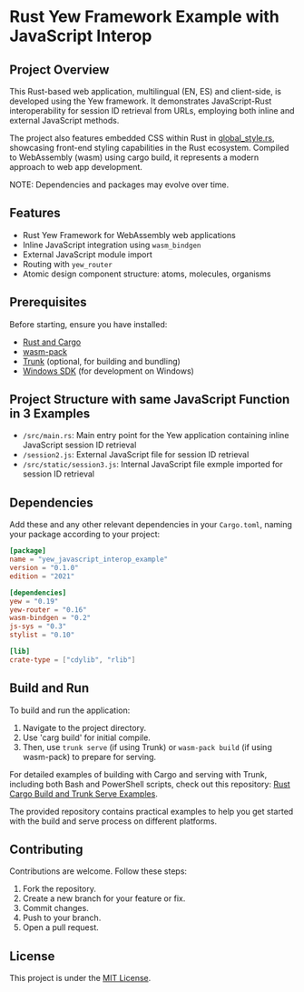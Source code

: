 # Rust Yew Framework Example with JavaScript Interop

## Project Overview

This Rust-based web application, multilingual (EN, ES) and client-side, is developed using the Yew framework. It demonstrates JavaScript-Rust interoperability for session ID retrieval from URLs, employing both inline and external JavaScript methods. 

The project also features embedded CSS within Rust in [global_style.rs](https://github.com/yourusername/rust_javascript_interop/blob/main/src/styles/global_style.rs), showcasing front-end styling capabilities in the Rust ecosystem. Compiled to WebAssembly (wasm) using cargo build, it represents a modern approach to web app development. 

NOTE: Dependencies and packages may evolve over time.

## Features

- Rust Yew Framework for WebAssembly web applications
- Inline JavaScript integration using `wasm_bindgen`
- External JavaScript module import
- Routing with `yew_router`
- Atomic design component structure: atoms, molecules, organisms

## Prerequisites

Before starting, ensure you have installed:
- [Rust and Cargo](https://www.rust-lang.org/tools/install)
- [wasm-pack](https://rustwasm.github.io/wasm-pack/installer/)
- [Trunk](https://trunkrs.dev/#install) (optional, for building and bundling)
- [Windows SDK](https://developer.microsoft.com/en-us/windows/downloads/windows-sdk/) (for development on Windows)
  
## Project Structure with same JavaScript Function in 3 Examples

- `/src/main.rs`: Main entry point for the Yew application containing inline JavaScript session ID retrieval
- `/session2.js`: External JavaScript file for session ID retrieval
- `/src/static/session3.js`: Internal JavaScript file exmple imported for session ID retrieval

## Dependencies

Add these and any other relevant dependencies in your `Cargo.toml`, naming your package according to your project:

```toml
[package]
name = "yew_javascript_interop_example"
version = "0.1.0"
edition = "2021"

[dependencies]
yew = "0.19"
yew-router = "0.16"
wasm-bindgen = "0.2"
js-sys = "0.3"
stylist = "0.10"

[lib]
crate-type = ["cdylib", "rlib"]
```

## Build and Run

To build and run the application:

1. Navigate to the project directory.
2. Use 'carg build' for initial compile.
3. Then, use `trunk serve` (if using Trunk) or `wasm-pack build` (if using wasm-pack) to prepare for serving.

For detailed examples of building with Cargo and serving with Trunk, including both Bash and PowerShell scripts, check out this repository: [Rust Cargo Build and Trunk Serve Examples](https://github.com/ffm5113/rust_cargo_build_trunk_serve).

The provided repository contains practical examples to help you get started with the build and serve process on different platforms.

## Contributing

Contributions are welcome. Follow these steps:

1. Fork the repository.
2. Create a new branch for your feature or fix.
3. Commit changes.
4. Push to your branch.
5. Open a pull request.

## License

This project is under the [MIT License](LICENSE).



